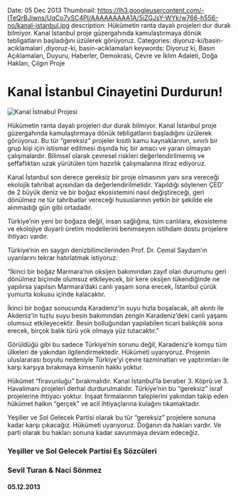 Date: 05 Dec 2013
Thumbnail: https://lh3.googleusercontent.com/-ITeQrBJiwns/UqCo7vSC4PI/AAAAAAAAA1A/5iZGJsY-WYk/w766-h556-no/kanal-istanbul.jpg
description: Hükümetin ranta dayalı projeleri dur durak bilmiyor. Kanal İstanbul proje güzergahında kamulaştırmaya dönük tebligatların başladığını üzülerek görüyoruz.
Categories: diyoruz-ki/basin-aciklamalari ,diyoruz-ki, basin-aciklamalari
keywords: Diyoruz ki, Basın Açıklamaları, Duyuru, Haberler, Demokrasi, Çevre ve İklim Adaleti, Doğa Hakları, Çılgın Proje

# Kanal İstanbul Cinayetini Durdurun!

![Kanal İstnabul Projesi](https://lh3.googleusercontent.com/-ITeQrBJiwns/UqCo7vSC4PI/AAAAAAAAA1A/5iZGJsY-WYk/w766-h556-no/kanal-istanbul.jpg)

Hükümetin ranta dayalı projeleri dur durak bilmiyor. Kanal İstanbul proje güzergahında kamulaştırmaya dönük tebligatların başladığını üzülerek görüyoruz. Bu tür “gereksiz” projeler kısıtlı kamu kaynaklarının, sınırlı bir grup kişi için istismar edilmesi dışında hiç bir amacı ve yararı olmayan çalışmalardır. Bilimsel olarak çevresel riskleri değerlendirilmemiş ve şeffaflıktan uzak yürütülen tüm hazırlık çalışmalarına itiraz ediyoruz.
 
Kanal İstanbul son derece gereksiz bir proje olmasının yanı sıra vereceği ekolojik tahribat açısından da değerlendirilmelidir. Yapıldığı söylenen ÇED’ de 2 büyük deniz ve bir boğaz ekosistemini nasıl değiştireceği, geri dönülmez ne tür tahribatlar vereceği hususlarının yetkin bir şekilde ele alınmadığı gün gibi ortadadır.
 
Türkiye’nin yeni bir boğaza değil, insan sağlığına, tüm canlılara, ekosisteme ve ekolojiye duyarlı üretim modellerini benimseyen istihdam dostu projelere ihtiyacı vardır.
 
Türkiye’nin en saygın denizbilimcilerinden Prof. Dr. Cemal Saydam’ın uyarılarını tekrar hatırlatmak istiyoruz:
 
“İkinci bir boğaz Marmara’nın oksijen bakımından zayıf olan durumunu geri dönülmez biçimde olumsuz etkileyecek, bir kere oksijen tükendiğinde ne yapılırsa yapılsın Marmara’daki canlı yaşam sona erecek, İstanbul çürük yumurta kokusu içinde kalacaktır.
 
İkinci bir boğaz sonucunda Karadeniz’in suyu hızla boşalacak, alt akıntı ile Akdeniz’in tuzlu suyu besin bakımından zengin Karadeniz’deki canlı yaşamı olumsuz etkileyecektir. Besin bolluğundan yapılabilen ticari balıkçılık sona erecek, birçok balık türü yok olmaya yüz tutacaktır.”
 
Görüldüğü gibi bu sadece Türkiye’nin sorunu değil, Karadeniz’e komşu tüm ülkeleri de yakından ilgilendirmektedir. Hükümeti uyarıyoruz. Projenin uluslararası boyutu nedeniyle Türkiye’yi çevre tazminatları ve yaptırımları ile karşı karşıya bırakmaya kimsenin hakkı yoktur.
 
Hükümet “firavunluğu” bırakmalıdır. Kanal İstanbul’la beraber 3. Köprü ve 3. Havalimanı projeleri derhal durdurulmalıdır. Türkiye’nin bu “gereksiz” israf projelerine ihtiyacı yoktur. İnşaat firmalarının taleplerini yakından takip eden hükümet halkın “gerçek” ve acil ihtiyaçlarına kulağını tıkamaktadır.
 
Yeşiller ve Sol Gelecek Partisi olarak bu tür “gereksiz” projelere sonuna kadar karşı çıkacağız. Hükümeti uyarıyoruz. Doğanın da hakları vardır. Ve parti olarak bu hakları sonuna kadar savunmaya devam edeceğiz.


### Yeşiller ve Sol Gelecek Partisi Eş Sözcüleri
### Sevil Turan & Naci Sönmez

#### 05.12.2013
